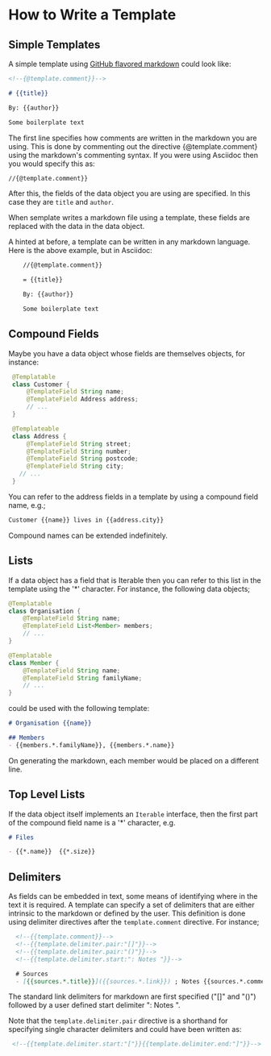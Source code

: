 # How to Write a Template

## Simple Templates

A simple template using [GitHub flavored markdown](https://github.github.com/gfm/)  could look like:

<!-- {% raw %} -->
```markdown
<!--{@template.comment}}-->

# {{title}}

By: {{author}}

Some boilerplate text
```
<!-- {% endraw %} -->

The first line specifies how comments are written in the markdown you are using.
This is done by commenting out the directive {@template.comment} using the markdown's commenting syntax. If you were using Asciidoc then you would specify this as:

<!-- {% raw %} -->
```txt
//{@template.comment}}
```
<!-- {% endraw %} -->

After this, the fields of the data object you are using are specified. In this
case they are `title` and `author`.

When semplate writes a markdown file using a template, these fields are
replaced with the data in the data object.

A hinted at before, a template can be written in any markdown language. Here is
the above example, but in Asciidoc:

<!-- {% raw %} -->
```txt
    //{@template.comment}}

    = {{title}}

    By: {{author}}

    Some boilerplate text
```
<!-- {% endraw %} -->

## Compound Fields

Maybe you have a data object whose fields are themselves objects, for instance:

<!-- {% raw %} -->
```java
 @Templatable
 class Customer {
     @TemplateField String name;
     @TemplateField Address address;
     // ...
 }

 @Templateable
 class Address {
     @TemplateField String street;
     @TemplateField String number;
     @TemplateField String postcode;
     @TemplateField String city;
   // ...
 }
 ```
 <!-- {% endraw %} -->

You can refer to the address fields in a template by using a compound field name, e.g.;

<!-- {% raw %} -->
```markdown
Customer {{name}} lives in {{address.city}}
```
<!-- {% endraw %} -->

Compound names can be extended indefinitely.

## Lists

If a data object has a field that is Iterable then you can refer to this list in the template using the '*' character. For instance, the following data objects;

<!-- {% raw %} -->
```java
@Templatable
class Organisation {
    @TemplateField String name;
    @TemplateField List<Member> members;
    // ...
}

@Templatable
class Member {
    @TemplateField String name;
    @TemplateField String familyName;
    // ...
}
```
<!-- {% endraw %} -->

could be used with the following template:

<!-- {% raw %} -->
```markdown
# Organisation {{name}}

## Members
- {{members.*.familyName}}, {{members.*.name}}
```
<!-- {% endraw %} -->

On generating the markdown, each member would be placed on a different line.

## Top Level Lists

If the data object itself implements an `Iterable` interface, then the first part of the compound field name is a '*' character, e.g.

<!-- {% raw %} -->
```markdown
# Files

- {{*.name}}  {{*.size}}
```
<!-- {% endraw %} -->

## Delimiters

As fields can be embedded in text, some means of identifying where in the text it is required. A template can specify a set of delimiters that are either intrinsic to the markdown or defined by the user. This definition is done using delimiter directives after the `template.comment` directive. For instance;

<!-- {% raw %} -->
```markdown
  <!--{{template.comment}}-->
  <!--{{template.delimiter.pair:"[]"}}-->
  <!--{{template.delimiter.pair:"()"}}-->
  <!--{{template.delimiter.start:": Notes "}}-->

  # Sources
  - [{{sources.*.title}}]({{sources.*.link}}) ; Notes {{sources.*.comment}}
```
<!-- {% endraw %} -->

The standard link delimiters for markdown are first specified ("[]" and "()") followed by a user defined start delimiter ": Notes ".

Note that the `template.delimiter.pair` directive is a shorthand for specifying single character delimiters and could have been written as:

<!-- {% raw %} -->
```markdown
 <!--{{template.delimiter.start:"["}}{{template.delimiter.end:"]"}}-->
 ```
 <!-- {% endraw %} -->
